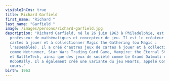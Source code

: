 ```yaml
---
visibleInCms: true
title: Richard Garfield
first_name: "Richard "
last_name: "Garfield "
image: /images/persons/richard-garfield.jpg
description: "Richard Garfield, né le 26 juin 1963 à Philadelphie, est un
  professeur de mathématiques et concepteur de jeu. Il est le créateur du jeu de
  cartes à jouer et à collectionner Magic the Gathering (ou Magic :
  l'assemblée). Il a créé d'autres jeux de cartes à jouer et à collectionner
  comme Netrunner, Star Wars Trading Card Game, Vampire: the Eternal Struggle,
  et BattleTech, ainsi que des jeux de société comme Le Grand Dalmuti et
  RoboRally. Il a également créé une variante du jeu Hearts, appelé Complexe
  cœurs."
birth: 1963
---
```

